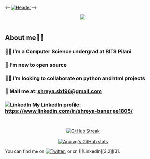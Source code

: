 <--[![Header](https://raw.githubusercontent.com/MartinHeinz/<OWNER>/<OWNER>/readme_header.png "Header")](https://some-url.dev/)-->
<div align="center">  

<img src="https://github.com/Shreya1805-web/Shreya1805-web/blob/main/This_is_Shreya%20_banner.png" >

</div><br/>

## About me👩‍💻

### 👩‍🎓 I’m a Computer Science undergrad at BITS Pilani

### 🧐 I’m new to open source

### 👯‍♀️ I’m looking to collaborate on python and html projects

### 📧 Mail me at: shreya.sb196@gmail.com

###  ![LinkedIn][2.2] My LinkedIn profile: https://www.linkedin.com/in/shreya-banerjee1805/

<br/>
<div align="center">  
  
[![GitHub Streak](https://github-readme-streak-stats.herokuapp.com/?user=Shreya1805-web&theme=dark)](https://git.io/streak-stats) <br/><br/>
[![Anurag's GitHub stats](https://github-readme-stats.vercel.app/api?username=Shreya1805-web)](https://github.com/anuraghazra/github-readme-stats)
  
</div>
<!-- Actual text -->

You can find me on [![Twitter][1.2]][1], or on [![LinkedIn][3.2]][3].

<!-- Icons -->

[1.2]: http://i.imgur.com/wWzX9uB.png (twitter icon without padding)
[2.2]: https://raw.githubusercontent.com/MartinHeinz/MartinHeinz/master/linkedin-3-16.png (LinkedIn icon without padding)

<!-- Links to your social media accounts -->

[1]: https://twitter.com/Martin_Heinz_
[2]: https://www.linkedin.com/in/heinz-martin/
